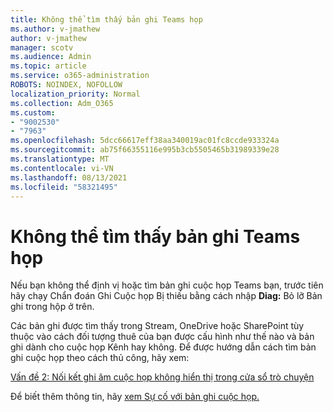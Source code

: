 ```yaml
---
title: Không thể tìm thấy bản ghi Teams họp
ms.author: v-jmathew
author: v-jmathew
manager: scotv
ms.audience: Admin
ms.topic: article
ms.service: o365-administration
ROBOTS: NOINDEX, NOFOLLOW
localization_priority: Normal
ms.collection: Adm_O365
ms.custom:
- "9002530"
- "7963"
ms.openlocfilehash: 5dcc66617eff38aa340019ac01fc8ccde933324a
ms.sourcegitcommit: ab75f66355116e995b3cb5505465b31989339e28
ms.translationtype: MT
ms.contentlocale: vi-VN
ms.lasthandoff: 08/13/2021
ms.locfileid: "58321495"
---
```

# <a name="cant-find-the-teams-meeting-recording"></a>Không thể tìm thấy bản ghi Teams họp

Nếu bạn không thể định vị hoặc tìm bản ghi cuộc họp Teams bạn, trước tiên hãy chạy Chẩn đoán Ghi Cuộc họp Bị thiếu bằng cách nhập **Diag:** Bỏ lỡ Bản ghi trong hộp ở trên. 

Các bản ghi được tìm thấy trong Stream, OneDrive hoặc SharePoint tùy thuộc vào cách đối tượng thuê của bạn được cấu hình như thế nào và bản ghi dành cho cuộc họp Kênh hay không. Để được hướng dẫn cách tìm bản ghi cuộc họp theo cách thủ công, hãy xem: 

[Vấn đề 2: Nối kết ghi âm cuộc họp không hiển thị trong cửa sổ trò chuyện](https://docs.microsoft.com/microsoftteams/troubleshoot/meetings/troubleshoot-meeting-recording-issues#issue-2-the-meeting-recording-link-isnt-visible-in-a-chat-window)

Để biết thêm thông tin, hãy [xem Sự cố với bản ghi cuộc họp.](https://docs.microsoft.com/microsoftteams/troubleshoot/meetings/troubleshoot-meeting-recording-issues)
